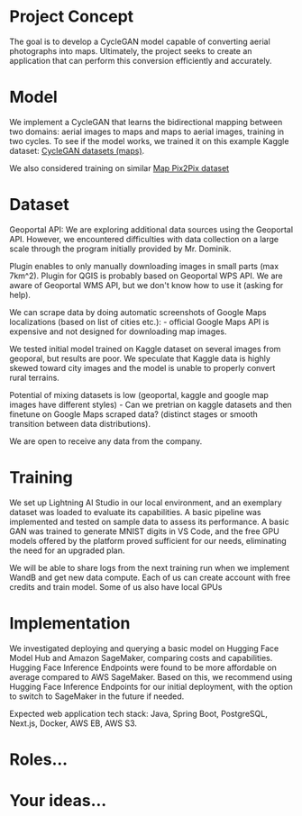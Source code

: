 # Project Concept
The goal is to develop a CycleGAN model capable of converting aerial photographs into maps. Ultimately, the project seeks to create an application that can perform this conversion efficiently and accurately.

# Model
We implement a CycleGAN that learns the bidirectional mapping between two domains: aerial images to maps and maps to aerial images, training in two cycles. To see if the model works, we trained it on this example Kaggle dataset: [CycleGAN datasets (maps)](<https://www.kaggle.com/datasets/suyashdamle/cyclegan>).

We also considered training on similar [Map Pix2Pix dataset](https://www.kaggle.com/datasets/valeriyl/yandex-maps-for-pix2pixhd)

# Dataset
Geoportal API: We are exploring additional data sources using the Geoportal API. However, we encountered difficulties with data collection on a large scale through the program initially provided by Mr. Dominik.

Plugin enables to only manually downloading images in small parts (max 7km^2). Plugin for QGIS is probably based on Geoportal WPS API. We are aware of Geoportal WMS API, but we don't know how to use it (asking for help).

We can scrape data by doing automatic screenshots of Google Maps localizations (based on list of cities etc.):
    - official Google Maps API is expensive and not designed for downloading map images.

We tested initial model trained on Kaggle dataset on several images from geoporal, but results are poor. We speculate that Kaggle data is highly skewed toward city images and the model is unable to properly convert rural terrains.

Potential of mixing datasets is low (geoportal, kaggle and google map images have different styles)
    - Can we pretrian on kaggle datasets and then finetune on Google Maps scraped data? (distinct stages or smooth transition between data distributions).

We are open to receive any data from the company.

# Training
We set up Lightning AI Studio in our local environment, and an exemplary dataset was loaded to evaluate its capabilities. A basic pipeline was implemented and tested on sample data to assess its performance. A basic GAN was trained to generate MNIST digits in VS Code, and the free GPU models offered by the platform proved sufficient for our needs, eliminating the need for an upgraded plan.

We will be able to share logs from the next training run when we implement WandB and get new data compute. Each of us can create account with free credits and train model. Some of us also have local GPUs

# Implementation
We investigated deploying and querying a basic model on Hugging Face Model Hub and Amazon SageMaker, comparing costs and capabilities. Hugging Face Inference Endpoints were found to be more affordable on average compared to AWS SageMaker. Based on this, we recommend using Hugging Face Inference Endpoints for our initial deployment, with the option to switch to SageMaker in the future if needed.

Expected web application tech stack: Java, Spring Boot, PostgreSQL, Next.js, Docker, AWS EB, AWS S3.

# Roles...

# Your ideas...